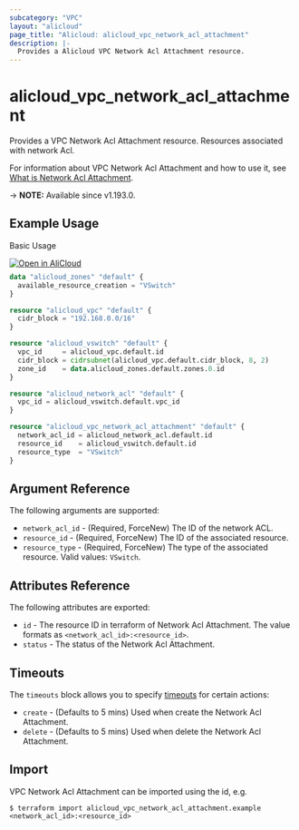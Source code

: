```yaml
---
subcategory: "VPC"
layout: "alicloud"
page_title: "Alicloud: alicloud_vpc_network_acl_attachment"
description: |-
  Provides a Alicloud VPC Network Acl Attachment resource.
---
```


# alicloud_vpc_network_acl_attachment

Provides a VPC Network Acl Attachment resource. Resources associated with network Acl.

For information about VPC Network Acl Attachment and how to use it, see [What is Network Acl Attachment](https://www.alibabacloud.com/help/en/virtual-private-cloud/latest/associatenetworkacl).

-> **NOTE:** Available since v1.193.0.

## Example Usage

Basic Usage

<div style="display: block;margin-bottom: 40px;"><div class="oics-button" style="float: right;position: absolute;margin-bottom: 10px;">
  <a href="https://api.aliyun.com/terraform?resource=alicloud_vpc_network_acl_attachment&exampleId=a640762e-86ca-6d0a-df56-d5a6e3b393fe0e6d9482&activeTab=example&spm=docs.r.vpc_network_acl_attachment.0.a640762e86&intl_lang=EN_US" target="_blank">
    <img alt="Open in AliCloud" src="https://img.alicdn.com/imgextra/i1/O1CN01hjjqXv1uYUlY56FyX_!!6000000006049-55-tps-254-36.svg" style="max-height: 44px; max-width: 100%;">
  </a>
</div></div>

```terraform
data "alicloud_zones" "default" {
  available_resource_creation = "VSwitch"
}

resource "alicloud_vpc" "default" {
  cidr_block = "192.168.0.0/16"
}

resource "alicloud_vswitch" "default" {
  vpc_id     = alicloud_vpc.default.id
  cidr_block = cidrsubnet(alicloud_vpc.default.cidr_block, 8, 2)
  zone_id    = data.alicloud_zones.default.zones.0.id
}

resource "alicloud_network_acl" "default" {
  vpc_id = alicloud_vswitch.default.vpc_id
}

resource "alicloud_vpc_network_acl_attachment" "default" {
  network_acl_id = alicloud_network_acl.default.id
  resource_id    = alicloud_vswitch.default.id
  resource_type  = "VSwitch"
}
```

## Argument Reference

The following arguments are supported:

* `network_acl_id` - (Required, ForceNew) The ID of the network ACL.
* `resource_id` - (Required, ForceNew) The ID of the associated resource.
* `resource_type` - (Required, ForceNew) The type of the associated resource. Valid values: `VSwitch`.

## Attributes Reference

The following attributes are exported:

* `id` - The resource ID in terraform of Network Acl Attachment. The value formats as `<network_acl_id>:<resource_id>`.
* `status` - The status of the Network Acl Attachment.

## Timeouts

The `timeouts` block allows you to specify [timeouts](https://developer.hashicorp.com/terraform/language/resources/syntax#operation-timeouts) for certain actions:
* `create` - (Defaults to 5 mins) Used when create the Network Acl Attachment.
* `delete` - (Defaults to 5 mins) Used when delete the Network Acl Attachment.

## Import

VPC Network Acl Attachment can be imported using the id, e.g.

```shell
$ terraform import alicloud_vpc_network_acl_attachment.example <network_acl_id>:<resource_id>
```
